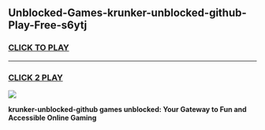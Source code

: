 
## Unblocked-Games-krunker-unblocked-github-Play-Free-s6ytj
<h3>
<a href="https://premium76.site?title=krunker-unblocked-github&ref=18A1">CLICK TO PLAY</a></h3>
<hr>

<h3>
<a href="https://premium76.site?title=krunker-unblocked-github&ref=18A1">CLICK 2 PLAY</a>
  
</h3>

<a href="https://premium76.site?title=krunker-unblocked-github&ref=18A1"><img src="https://clearcache.store/games.png"></a>


**krunker-unblocked-github games unblocked: Your Gateway to Fun and Accessible Online Gaming**

